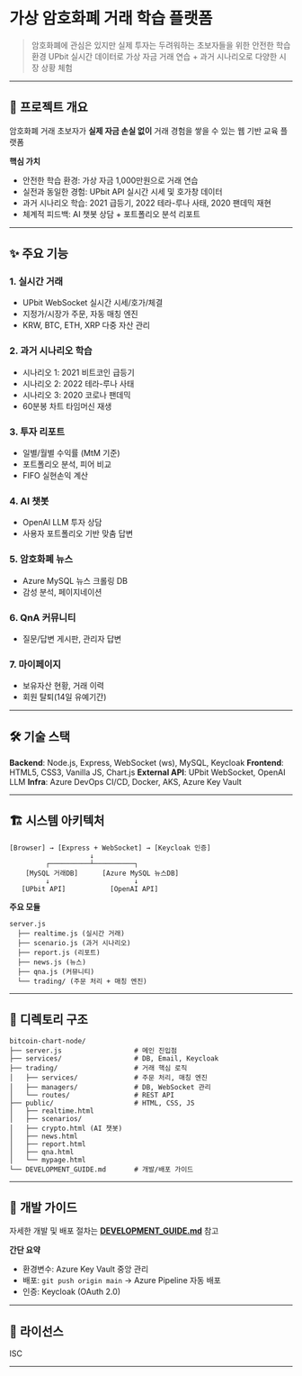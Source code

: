 # 가상 암호화폐 거래 학습 플랫폼

> 암호화폐에 관심은 있지만 실제 투자는 두려워하는 초보자들을 위한 안전한 학습 환경
> UPbit 실시간 데이터로 가상 자금 거래 연습 + 과거 시나리오로 다양한 시장 상황 체험

---

## 🎯 프로젝트 개요

암호화폐 거래 초보자가 **실제 자금 손실 없이** 거래 경험을 쌓을 수 있는 웹 기반 교육 플랫폼

**핵심 가치**

- 안전한 학습 환경: 가상 자금 1,000만원으로 거래 연습
- 실전과 동일한 경험: UPbit API 실시간 시세 및 호가창 데이터
- 과거 시나리오 학습: 2021 급등기, 2022 테라-루나 사태, 2020 팬데믹 재현
- 체계적 피드백: AI 챗봇 상담 + 포트폴리오 분석 리포트

---

## ✨ 주요 기능

### 1. 실시간 거래

- UPbit WebSocket 실시간 시세/호가/체결
- 지정가/시장가 주문, 자동 매칭 엔진
- KRW, BTC, ETH, XRP 다중 자산 관리

### 2. 과거 시나리오 학습

- 시나리오 1: 2021 비트코인 급등기
- 시나리오 2: 2022 테라-루나 사태
- 시나리오 3: 2020 코로나 팬데믹
- 60분봉 차트 타임머신 재생

### 3. 투자 리포트

- 일별/월별 수익률 (MtM 기준)
- 포트폴리오 분석, 피어 비교
- FIFO 실현손익 계산

### 4. AI 챗봇

- OpenAI LLM 투자 상담
- 사용자 포트폴리오 기반 맞춤 답변

### 5. 암호화폐 뉴스

- Azure MySQL 뉴스 크롤링 DB
- 감성 분석, 페이지네이션

### 6. QnA 커뮤니티

- 질문/답변 게시판, 관리자 답변

### 7. 마이페이지

- 보유자산 현황, 거래 이력
- 회원 탈퇴(14일 유예기간)

---

## 🛠 기술 스택

**Backend**: Node.js, Express, WebSocket (ws), MySQL, Keycloak
**Frontend**: HTML5, CSS3, Vanilla JS, Chart.js
**External API**: UPbit WebSocket, OpenAI LLM
**Infra**: Azure DevOps CI/CD, Docker, AKS, Azure Key Vault

---

## 🏗 시스템 아키텍처

```
[Browser] → [Express + WebSocket] → [Keycloak 인증]
                    ↓
         ┌──────────┴──────────┐
    [MySQL 거래DB]      [Azure MySQL 뉴스DB]
         ↓                     ↓
   [UPbit API]           [OpenAI API]
```

**주요 모듈**

```
server.js
  ├── realtime.js (실시간 거래)
  ├── scenario.js (과거 시나리오)
  ├── report.js (리포트)
  ├── news.js (뉴스)
  ├── qna.js (커뮤니티)
  └── trading/ (주문 처리 + 매칭 엔진)
```

---

## 📂 디렉토리 구조

```
bitcoin-chart-node/
├── server.js                  # 메인 진입점
├── services/                  # DB, Email, Keycloak
├── trading/                   # 거래 핵심 로직
│   ├── services/              # 주문 처리, 매칭 엔진
│   ├── managers/              # DB, WebSocket 관리
│   └── routes/                # REST API
├── public/                    # HTML, CSS, JS
│   ├── realtime.html
│   ├── scenarios/
│   ├── crypto.html (AI 챗봇)
│   ├── news.html
│   ├── report.html
│   ├── qna.html
│   └── mypage.html
└── DEVELOPMENT_GUIDE.md       # 개발/배포 가이드
```

---

## 📘 개발 가이드

자세한 개발 및 배포 절차는 **[DEVELOPMENT_GUIDE.md](./DEVELOPMENT_GUIDE.md)** 참고

**간단 요약**

- 환경변수: Azure Key Vault 중앙 관리
- 배포: `git push origin main` → Azure Pipeline 자동 배포
- 인증: Keycloak (OAuth 2.0)

---

## 📄 라이선스

ISC

---
